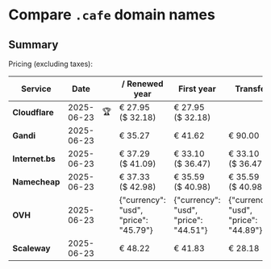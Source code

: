 # Compare `.cafe` domain names

## Summary

Pricing (excluding taxes):

| Service | Date |  | / Renewed year | First year | Transfer | Restoration |
|--|--|--|--|--|--|--|
| **Cloudflare** | 2025-06-23 | 🏆 | € 27.95<br>($ 32.18) | € 27.95<br>($ 32.18) |  |  |
| **Gandi** | 2025-06-23 |  | € 35.27 | € 41.62 | € 90.00 | € 104.26 |
| **Internet.bs** | 2025-06-23 |  | € 37.29<br>($ 41.09) | € 33.10<br>($ 36.47) | € 33.10<br>($ 36.47) | € 262.59<br>($ 289.29) |
| **Namecheap** | 2025-06-23 |  | € 37.33<br>($ 42.98) | € 35.59<br>($ 40.98) | € 35.59<br>($ 40.98) |  |
| **OVH** | 2025-06-23 |  | {"currency": "usd", "price": "45.79"} | {"currency": "usd", "price": "44.51"} | {"currency": "usd", "price": "44.89"} |  |
| **Scaleway** | 2025-06-23 |  | € 48.22 | € 41.83 | € 28.18 | € 49.99 |
